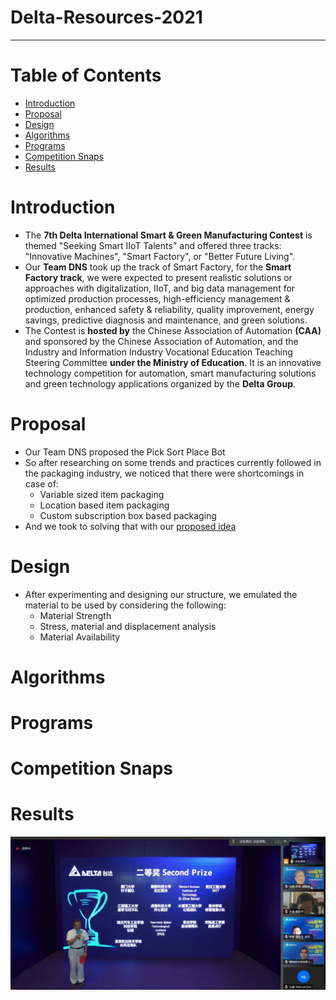 # Delta-Resources-2021

---

# Table of Contents
- [Introduction](#introduction)
- [Proposal](#proposal)
- [Design](#design)
- [Algorithms](#algorithms)
- [Programs](#programs)
- [Competition Snaps](#competition-snaps)
- [Results](#results)


# Introduction
 
 - The **7th Delta International Smart & Green Manufacturing Contest** is themed "Seeking Smart IIoT Talents" and offered three tracks: "Innovative Machines", "Smart Factory", or "Better Future Living".
 - Our **Team DNS** took up the track of Smart Factory, for the **Smart Factory track**, we were expected to present realistic solutions or approaches with digitalization, IIoT, and big data management for optimized production processes, high-efficiency management & production, enhanced safety & reliability, quality improvement, energy savings, predictive diagnosis and maintenance, and green solutions.
 - The Contest is **hosted by** the Chinese Association of Automation **(CAA)** and sponsored by the Chinese Association of Automation, and the Industry and Information Industry Vocational Education Teaching Steering Committee **under the Ministry of Education**. It is an innovative technology competition for automation, smart manufacturing solutions and green technology applications organized by the **Delta Group**.

# Proposal
- Our Team DNS proposed the Pick Sort Place Bot
- So after researching on some trends and practices currently followed in the packaging industry, we noticed that there were shortcomings in case of:
  * Variable sized item packaging
  * Location based item packaging
  * Custom subscription box based packaging
- And we took to solving that with our [proposed idea](https://github.com/SRA-VJTI/Delta2021/blob/main/docs/proposal/delta2021090_PSP_Bot_Proposal.pdf)

# Design
- After experimenting and designing our structure, we emulated the material to be used by considering the following:
  * Material Strength
  * Stress, material and displacement analysis
  * Material Availability


# Algorithms


# Programs


# Competition Snaps

# Results

![](https://github.com/SRA-VJTI/Delta2021/blob/main/assets/result.jpeg)
